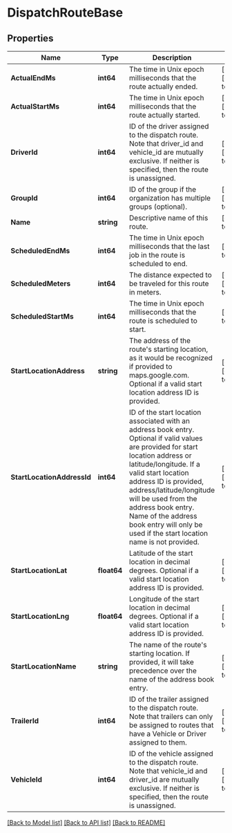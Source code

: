 # DispatchRouteBase

## Properties
Name | Type | Description | Notes
------------ | ------------- | ------------- | -------------
**ActualEndMs** | **int64** | The time in Unix epoch milliseconds that the route actually ended. | [optional] [default to null]
**ActualStartMs** | **int64** | The time in Unix epoch milliseconds that the route actually started. | [optional] [default to null]
**DriverId** | **int64** | ID of the driver assigned to the dispatch route. Note that driver_id and vehicle_id are mutually exclusive. If neither is specified, then the route is unassigned. | [optional] [default to null]
**GroupId** | **int64** | ID of the group if the organization has multiple groups (optional). | [optional] [default to null]
**Name** | **string** | Descriptive name of this route. | [default to null]
**ScheduledEndMs** | **int64** | The time in Unix epoch milliseconds that the last job in the route is scheduled to end. | [default to null]
**ScheduledMeters** | **int64** | The distance expected to be traveled for this route in meters. | [optional] [default to null]
**ScheduledStartMs** | **int64** | The time in Unix epoch milliseconds that the route is scheduled to start. | [default to null]
**StartLocationAddress** | **string** | The address of the route&#39;s starting location, as it would be recognized if provided to maps.google.com. Optional if a valid start location address ID is provided. | [optional] [default to null]
**StartLocationAddressId** | **int64** | ID of the start location associated with an address book entry. Optional if valid values are provided for start location address or latitude/longitude. If a valid start location address ID is provided, address/latitude/longitude will be used from the address book entry. Name of the address book entry will only be used if the start location name is not provided. | [optional] [default to null]
**StartLocationLat** | **float64** | Latitude of the start location in decimal degrees. Optional if a valid start location address ID is provided. | [optional] [default to null]
**StartLocationLng** | **float64** | Longitude of the start location in decimal degrees. Optional if a valid start location address ID is provided. | [optional] [default to null]
**StartLocationName** | **string** | The name of the route&#39;s starting location. If provided, it will take precedence over the name of the address book entry. | [optional] [default to null]
**TrailerId** | **int64** | ID of the trailer assigned to the dispatch route. Note that trailers can only be assigned to routes that have a Vehicle or Driver assigned to them. | [optional] [default to null]
**VehicleId** | **int64** | ID of the vehicle assigned to the dispatch route. Note that vehicle_id and driver_id are mutually exclusive. If neither is specified, then the route is unassigned. | [optional] [default to null]

[[Back to Model list]](../README.md#documentation-for-models) [[Back to API list]](../README.md#documentation-for-api-endpoints) [[Back to README]](../README.md)


